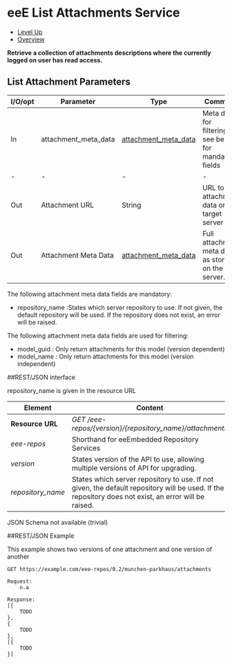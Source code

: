# eeE List Attachments Service #

* [Level Up](../README.md)
* [Overview](./README.md)

**Retrieve a collection of attachments descriptions where the currently logged on user has read access.**

## List Attachment Parameters

I/O/opt	| Parameter | Type | Comment |
--------|-----------|------|---------|
In  	|attachment_meta_data	|[attachment_meta_data](./a_schemata/attachment_meta_data.md)	| Meta data for filtering, see below for mandatory fields
-|-|-|-|-				
Out 	|Attachment URL			|String			|URL to the attachment data on the target server 
Out 	|Attachment Meta Data 	|[attachment_meta_data](./a_schemata/attachment_meta_data.md)	|Full attachment meta data as stored on the server.

The following attachment meta data fields are mandatory:

* repository_name :States which server repository to use. If not given, the default repository will be used. If the repository does not exist, an error will be raised.

The following attachment meta data fields are used for filtering:

* model_guid : Only return attachments for this model (version dependent)
* model_name : Only return attachments for this model (version independent)


##REST/JSON interface

repository_name is given in the resource URL

Element | Content|
--------|--------|
**Resource URL** 	|*GET /eee-repos/{version}/{repository_name}/attachments*
*eee-repos*			|Shorthand for eeEmbedded Repository Services
*version*			|States version of the API to use, allowing multiple versions of API for upgrading.
*repository_name*	|States which server repository to use. If not given, the default repository will be used. If the repository does not exist, an error will be raised.

JSON Schema not available (trivial)

##REST/JSON Example

This example shows two versions of one attachment and one version of another
```
GET https://example.com/eee-repos/0.2/munchen-parkhaus/attachments

Request:
	n.a

Response:
[{
	TODO
},
{
	TODO
},
[{
	TODO
}]
```
